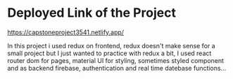 # Deployed Link of the Project

https://capstoneproject3541.netlify.app/

In this project i used redux on frontend, redux doesn't make sense for a small project but I just wanted to practice with redux a bit, I used react router dom for pages, material UI for styling, sometimes styled component and as backend firebase, authentication and real time datebase functions...
